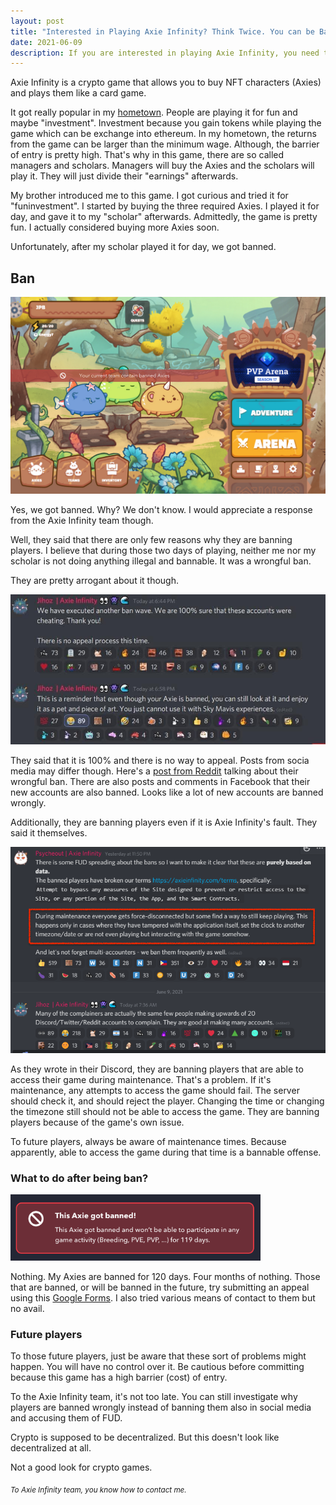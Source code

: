 ```yaml
---
layout: post
title: "Interested in Playing Axie Infinity? Think Twice. You can be Banned."
date: 2021-06-09
description: If you are interested in playing Axie Infinity, you need to be aware. They are banning players without any reasons or response.
---
```


Axie Infinity is a crypto game that allows you to buy NFT characters (Axies) and plays them like a card game.

It got really popular in my [hometown](https://www.cnbc.com/2021/05/14/people-in-philippines-earn-cryptocurrency-playing-nft-video-game-axie-infinity.html). People are playing it for fun and maybe "investment". Investment because you gain tokens while playing the game which can be exchange into ethereum. In my hometown, the returns from the game can be larger than the minimum wage. Although, the barrier of entry is pretty high. That's why in this game, there are so called managers and scholars. Managers will buy the Axies and the scholars will play it. They will just divide their "earnings" afterwards.

My brother introduced me to this game. I got curious and tried it for "funinvestment". I started by buying the three required Axies. I played it for day, and gave it to my "scholar" afterwards. Admittedly, the game is pretty fun. I actually considered buying more Axies soon.

Unfortunately, after my scholar played it for day, we got banned.

## Ban

<img src="/assets/axie-ban.jpg" class="rounded mx-auto d-block" alt="Banned Axie Infinity" width="700px">

Yes, we got banned. Why? We don't know. I would appreciate a response from the Axie Infinity team though.

Well, they said that there are only few reasons why they are banning players. I believe that during those two days of playing, neither me nor my scholar is not doing anything illegal and bannable. It was a wrongful ban.

They are pretty arrogant about it though.

<img src="/assets/axie-ban3.jpg" class="rounded mx-auto d-block" alt="Banned Axie Infinity">

They said that it is 100% and there is no way to appeal. Posts from socia media may differ though. Here's a [post from Reddit](https://www.reddit.com/r/AxieInfinity/comments/nv1j9a/got_banned_from_the_game_and_when_asked_why_how/) talking about their wrongful ban. There are also posts and comments in Facebook that their new accounts are also banned. Looks like a lot of new accounts are banned wrongly.

Additionally, they are banning players even if it is Axie Infinity's fault. They said it themselves.

<img src="/assets/axie-ban2.png" class="rounded mx-auto d-block" alt="Banned Axie Infinity">

As they wrote in their Discord, they are banning players that are able to access their game during maintenance. That's a problem. If it's maintenance, any attempts to access the game should fail. The server should check it, and should reject the player. Changing the time or changing the timezone still should not be able to access the game. They are banning players because of the game's own issue.

To future players, always be aware of maintenance times. Because apparently, able to access the game during that time is a bannable offense.

### What to do after being ban?

<img src="/assets/axie-ban4.png" class="rounded mx-auto d-block" alt="Banned Axie Infinity" width="400px">

Nothing. My Axies are banned for 120 days. Four months of nothing. Those that are banned, or will be banned in the future, try submitting an appeal using this [Google Forms](https://docs.google.com/forms/d/e/1FAIpQLSecPeCBQzPl8fuN5ODb0UdBgwDD9YzaJnmpnTh1dHW8VDqTXQ/viewform). I also tried various means of contact to them but no avail.

### Future players
To those future players, just be aware that these sort of problems might happen. You will have no control over it. Be cautious before committing because this game has a high barrier (cost) of entry.

To the Axie Infinity team, it's not too late. You can still investigate why players are banned wrongly instead of banning them also in social media and accusing them of FUD.

Crypto is supposed to be decentralized. But this doesn't look like decentralized at all.

Not a good look for crypto games.

<sub>*To Axie Infinity team, you know how to contact me.*</sub>